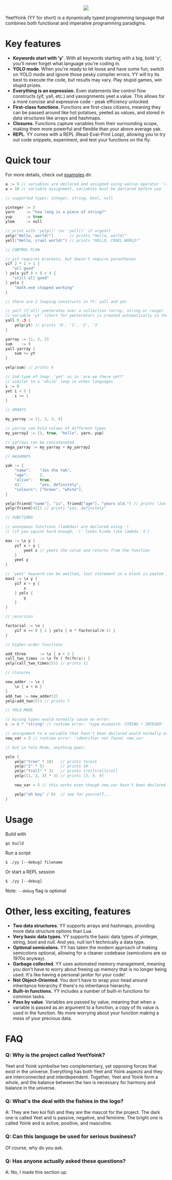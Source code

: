  <div align="center">
    <img src="./yylogo.png">
</div>

YeetYoink (YY for short) is a dynamically typed programming language that combines both functional and imperative programming paradigms. 


# Key features

- **Keywords start with 'y'**. With all keywords starting with a big, bold 'y', you'll never forget what language you're coding in.
- **YOLO mode**. When you're ready to let loose and have some fun, switch on YOLO mode and ignore those pesky compiler errors. YY will try its best to execute the code, but results may vary. Play stupid games, win stupid prizes.
- **Everything is an expression.** Even statements like control flow constructs (yif, yall, etc.) and yassignments yeet a value. This allows for a more concise and expressive code - peak efficiency unlocked.
- **First-class functions.** Functions are first-class citizens, meaning they can be passed around like hot potatoes, yeeted as values, and stored in data structures like arrays and hashmaps.
- **Closures.** Functions capture variables from their surrounding scope, making them more powerful and flexible than your above average yak.
- **REPL**. YY comes with a REPL (Read-Eval-Print Loop), allowing you to try out code snippets, experiment, and test your functions on the fly.


# Quick tour

For more details, check out [examples](examples) dir.

```c
a := 5 // variables are declared and assigned using walrus operator ':='
a = 10 // variable assignment, variables must be declared before use

// supported types: integer, string, bool, null

yinteger := 5
yarn     := "how long is a piece of string?"
yup      := true
ylem     := null

// print with 'yelp()' (or 'yell()' if urgent)
yelp("Hello, world!")       // prints "Hello, world!"
yell("Hello, cruel world!") // prints "HELLO, CRUEL WORLD!"

// CONTROL FLOW

// yif requires brackets, but doesn't require parentheses
yif 2 * 2 > 1 {
   "all good" 
} yels yif 8 + 8 < 4 {
   "still all good" 
} yels {
    "math.exe stopped working"
}

// there are 2 looping constructs in YY: yall and yet

// yall (Y'all) yeeterates over a collection (array, string or range)
// variable 'yt' (short for yeeterator) is created automatically in the loop's scope
yall 0..3 {
    yelp(yt) // prints '0', '1', '2', '3'
}

yarray := [1, 2, 3]
sum    := 0
yall yarray {
    sum += yt
}

yelp(sum) // prints 6

// 2nd type of loop: 'yet' as in 'are we there yet?'
// similar to a 'while' loop in other languages
i := 0
yet i < 5 {
    i += 1
}

// ARRAYS

my_yarray := [1, 2, 3, 4]

// yarray can hold values of different types
my_yarray2 := [1, true, "hello", yarn, yup]

// yarrays can be concatenated
mega_yarray := my_yarray + my_yarray2

// HASHMAPS

yak := { 
    "name":    "Jon the Yak", 
    "age":     2, 
    "alive":   true,
    42:        "yes, definitely",
    "colours": ["brown", "white"], 
}

yelp(friend["name"], "is", friend["age"], "years old.") // prints "Jon the Yak is 2 years old."
yelp(friend[42]) // prints "yes, definitely"

// FUNCTIONS

// anonymous functions (lambdas) are declared using '\'
// (if you squint hard enough, '\' looks kinda like lambda 'λ')

max := \x y {
    yif x > y {
        yeet x // yeets the value and returns from the function
    } 
    yeet y
}

// 'yeet' keyword can be omitted, last statement in a block is yeeted implicitly
max2 := \x y {
    yif x > y {
        x 
    } yels {
        y
    }
}

// recursion

factorial := \n { 
    yif n == 0 { 1 } yels { n * factorial(n-1) }
}

// higher-order functions

add_three      := \x { x + 3 }
call_two_times := \x fn { fn(fn(x)) }
yelp(call_two_times(5)) // prints 11

// closures

new_adder := \x { 
    \n { x + n } 
}
add_two := new_adder(2)
yelp(add_two(5)) // prints 7

// YOLO MODE

// mixing types would normally cause an error:
c := 8 * "string" // runtime error: 'type mismatch: STRING * INTEGER'

// assignment to a variable that hasn't been declared would normally error:
new_var = 5 // runtime error: 'identifier not found: new_var'

// but in Yolo Mode, anything goes:

yolo {
    yelp("tree" * 18)   // prints forest
    yelp("2" * 5)       // prints 10
    yelp("troll" * 3)   // prints trolltrolltroll
    yelp([1, 2, 3] * 3) // prints [3, 6, 9]

    new_var = 5 // this works even though new_var hasn't been declared first

    yelp("oh boy" / 0)  // see for yourself...
}

```

# Usage

Build with 

```
go build
```

Run a script

```
$ ./yy [--debug] filename
```

Or start a REPL session 

```
$ ./yy [--debug]
```

Note: `--debug` flag is optional

# Other, less exciting, features

- **Two data structures.** YY supports arrays and hashmaps, providing more data structure options than Lua.
- **Very basic data types**. YY supports the basic data types of yinteger, string, bool and null. And yes, null isn't technically a data type.
- **Optional semicolons.** YY has taken the modern approach of making semicolons optional, allowing for a cleaner codebase (semicolons are so 1970s anyway). 
- **Garbage collected**. YY uses automated memory management, meaning you don't have to worry about freeing up memory that is no longer being used. It's like having a personal janitor for your code!
- **Not Object-Oriented**. You don't have to wrap your head around inheritance hierarchy if there's no inheritance hierarchy.
- **Built-in functions.** YY includes a number of built-in functions for common tasks.
- **Pass by value**. Variables are passed by value, meaning that when a variable is passed as an argument to a function, a copy of its value is used in the function. No more worrying about your function making a mess of your precious data.


# FAQ

### Q: Why is the project called YeetYoink?

Yeet and Yoink symbolise two complementary, yet opposing forces that exist in the universe. Everything has both Yeet and Yoink aspects and they are interconnected and interdependent. Together, Yeet and Yoink form a whole, and the balance between the two is necessary for harmony and balance in the universe.

### Q: What's the deal with the fishies in the logo?

A: They are two koi fish and they are the mascot for the project. The dark one is called Yeet and is passive, negative, and feminine. The bright one is called Yoink and is active, positive, and masculine.

### Q: Can this language be used for serious business?

Of course, why do you ask.

### Q: Has anyone actually asked these questions?

A: No, I made this section up.

